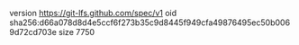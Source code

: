 version https://git-lfs.github.com/spec/v1
oid sha256:d66a078d8d4e5ccf6f273b35c9d8445f949cfa49876495ec50b0069d72cd703e
size 7750
